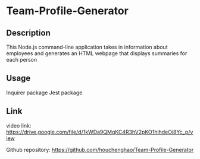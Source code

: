 # Team-Profile-Generator

## Description
This Node.js command-line application takes in information about employees and generates an HTML webpage that displays summaries for each person

## Usage
Inquirer package
Jest package

## Link

video link: https://drive.google.com/file/d/1kWDa9QMqKC4R3hV2pKO1hlhdeOi8Yc_p/view

Github repository: https://github.com/houchenghao/Team-Profile-Generator
